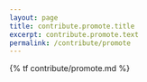 ```yaml
---
layout: page
title: contribute.promote.title
excerpt: contribute.promote.text
permalink: /contribute/promote
---
```


{% tf contribute/promote.md %}
